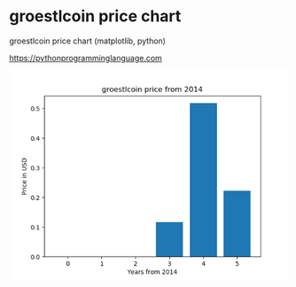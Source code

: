# groestlcoin price chart 

groestlcoin price chart (matplotlib, python)

https://pythonprogramminglanguage.com

<img src='chart.png'>

